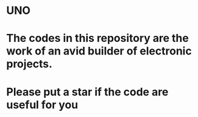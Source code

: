# UNO

# The codes in this repository are the work of an avid builder of electronic projects.
# Please put a star if the code are useful for you
